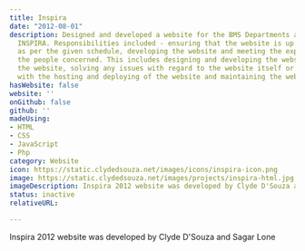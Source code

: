 ```yaml
---
title: Inspira
date: "2012-08-01"
description: Designed and developed a website for the BMS Departments annual festival
  INSPIRA. Responsibilities included - ensuring that the website is up and running
  as per the given schedule, developing the website and meeting the expectations of
  the people concerned. This includes designing and developing the website, deploying
  the website, solving any issues with regard to the website itself or any issues
  with the hosting and deploying of the website and maintaining the website
hasWebsite: false
website: ''
onGithub: false
github: ''
madeUsing:
- HTML
- CSS
- JavaScript
- Php
category: Website
icon: https://static.clydedsouza.net/images/icons/inspira-icon.png
image: https://static.clydedsouza.net/images/projects/inspira-html.jpg
imageDescription: Inspira 2012 website was developed by Clyde D'Souza and Sagar Lone
status: inactive
relativeURL: 

---
```


Inspira 2012 website was developed by Clyde D'Souza and Sagar Lone

